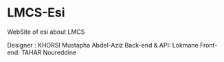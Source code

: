 # LMCS-Esi
WebSite of esi about LMCS

Designer : KHORSI Mustapha Abdel-Aziz
Back-end & API: Lokmane
Front-end: TAHAR Noureddine
